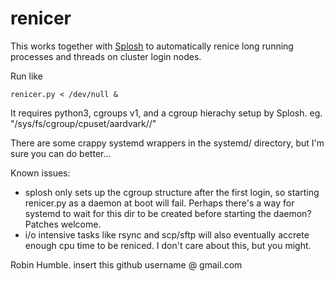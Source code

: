 # renicer

This works together with [Splosh](https://github.com/plaguedbypenguins/splosh/) to automatically renice long running processes and threads on cluster login nodes.

Run like
```
renicer.py < /dev/null &
```

It requires python3, cgroups v1, and a cgroup hierachy setup by Splosh. eg. "/sys/fs/cgroup/cpuset/aardvark/<users>/"

There are some crappy systemd wrappers in the systemd/ directory, but I'm sure you can do better...

Known issues:
* splosh only sets up the cgroup structure after the first login, so starting renicer.py as a daemon at boot will fail. Perhaps there's a way for systemd to wait for this dir to be created before starting the daemon? Patches welcome.
* i/o intensive tasks like rsync and scp/sftp will also eventually accrete enough cpu time to be reniced. I don't care about this, but you might.

Robin Humble.  insert this github username @ gmail.com
